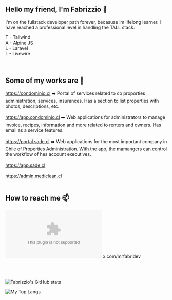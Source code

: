  ## Hello my friend, I'm Fabrizzio  👋

I'm on the fullstack developer path forever, becasuse im lifelong learner. 
I have reached a professional level in handling the TALL stack.

T - Tailwind <br>
A - Alpine JS <br>
L - Laravel <br>
L - Livewire <br>
<br><br>


 ## Some of my works are  👷

https://condominio.cl ➡️ Portal of services related to co proporties administration, services, insurances. Has a section to list properties with photos, descriptions, etc. <br><br>
https://app.condominio.cl ➡️ Web applications for administrators to manage invoice, recipes, information and more related to renters and owners. Has email as a service features. <br><br>
https://portal.sade.cl ➡️ Web applications for the most important company in Chile of Properties Administration. With the app, the mamangers can control the workflow of hes account executives.<br><br>
https://app.sade.cl <br><br>
https://admin.mediclean.cl
<br><br>

## How to reach me 📫
![mrfabridev@gmail.com](mailto:mrfabridev@gmail.com )
x.com/mrfabridev

<br><br>

![Fabrizzio's GitHub stats](https://github-readme-stats.vercel.app/api?username=mrfabridev&show_icons=true)

![My Top Langs](https://github-readme-stats.vercel.app/api/top-langs/?username=mrfabridev&layout=compact)

<!-- ![trophy](https://github-profile-trophy.vercel.app/?username=mrfabridev) -->
